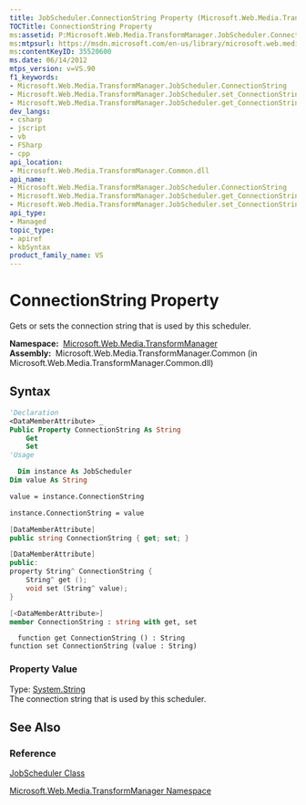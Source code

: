 ```yaml
---
title: JobScheduler.ConnectionString Property (Microsoft.Web.Media.TransformManager)
TOCTitle: ConnectionString Property
ms:assetid: P:Microsoft.Web.Media.TransformManager.JobScheduler.ConnectionString
ms:mtpsurl: https://msdn.microsoft.com/en-us/library/microsoft.web.media.transformmanager.jobscheduler.connectionstring(v=VS.90)
ms:contentKeyID: 35520600
ms.date: 06/14/2012
mtps_version: v=VS.90
f1_keywords:
- Microsoft.Web.Media.TransformManager.JobScheduler.ConnectionString
- Microsoft.Web.Media.TransformManager.JobScheduler.set_ConnectionString
- Microsoft.Web.Media.TransformManager.JobScheduler.get_ConnectionString
dev_langs:
- csharp
- jscript
- vb
- FSharp
- cpp
api_location:
- Microsoft.Web.Media.TransformManager.Common.dll
api_name:
- Microsoft.Web.Media.TransformManager.JobScheduler.ConnectionString
- Microsoft.Web.Media.TransformManager.JobScheduler.get_ConnectionString
- Microsoft.Web.Media.TransformManager.JobScheduler.set_ConnectionString
api_type:
- Managed
topic_type:
- apiref
- kbSyntax
product_family_name: VS
---
```


# ConnectionString Property

Gets or sets the connection string that is used by this scheduler.

**Namespace:**  [Microsoft.Web.Media.TransformManager](microsoft-web-media-transformmanager-namespace.md)  
**Assembly:**  Microsoft.Web.Media.TransformManager.Common (in Microsoft.Web.Media.TransformManager.Common.dll)

## Syntax

```vb
'Declaration
<DataMemberAttribute> _
Public Property ConnectionString As String
    Get
    Set
'Usage

  Dim instance As JobScheduler
Dim value As String

value = instance.ConnectionString

instance.ConnectionString = value
```

```csharp
[DataMemberAttribute]
public string ConnectionString { get; set; }
```

```cpp
[DataMemberAttribute]
public:
property String^ ConnectionString {
    String^ get ();
    void set (String^ value);
}
```

``` fsharp
[<DataMemberAttribute>]
member ConnectionString : string with get, set
```

```jscript
  function get ConnectionString () : String
function set ConnectionString (value : String)
```

### Property Value

Type: [System.String](https://msdn.microsoft.com/library/s1wwdcbf)  
The connection string that is used by this scheduler.  

## See Also

### Reference

[JobScheduler Class](jobscheduler-class-microsoft-web-media-transformmanager.md)

[Microsoft.Web.Media.TransformManager Namespace](microsoft-web-media-transformmanager-namespace.md)

